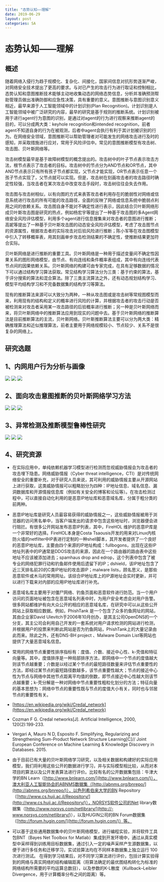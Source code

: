 ```yaml
---
title: "态势认知——理解"
date: 2019-06-29
layout: post
categories: SA
---
```


# 态势认知——理解


## 概述

随着网络入侵行为趋于规模化、复杂化、间接化，国家间信息对抗形势逐渐严峻，对网络安全技术提出了更高的要求。与对已产生的攻击行为进行取证和控制相比，态势认知和意图推断技术能够主动地收集动态的网络态势信息，分析并准确预测帮助管理员做出准确防御和应急性决策，具有重要的意义。意图推断与意图识别意义相近，最早来源于人工智能领域中的计划识别(Plan Recognition)。计划识别是人工智能领域中被广泛研究的内容，最早的研究是基于规则的推断系统。计划识别被用于进行agent行为意图的识别，是通过对agent的行为进行观察来推断agent的目的，可以分成两大类：keyhole recognition和intended recognition，前者agent不知道自身的行为在被观测，后者中agent会执行有利于其计划被识别的行为。在网络安全领域，意图推断可以帮助管理者对可能发生的网络攻击进行及时的感知，并采取措施进行应对，常用于风险评估中。常见的意图推断模型有攻击树、攻击图、贝叶斯网络等。

攻击树模型最早是基于故障树模型的概念提出的。攻击树中的叶子节点表示攻击方法，根节点表示了攻击者的目标。攻击树中的节点分为AND节点和OR节点，其中AND节点表示只有所有孩子节点都实现，父节点才能实现，OR节点表示任意一个孩子节点实现了，父节点就可以实现。但是，攻击树在刻画攻击者的攻击路径时确定性较强，当攻击者在某次攻击中改变攻击手段时，攻击树往往会失去作用。

攻击图与攻击树相似，以有向图的方式来表答攻击者利用存在的脆弱性对网络或信息系统进行攻击的所有可能的攻击路径，全面的反映了网络或信息系统中脆弱点利用之间的依赖关系。攻击图自身不能对不确定性进行表示，因此结合贝叶斯网络形成贝叶斯攻击图是研究的热点，例如杨宏宇等提出了一种基于攻击图的多Agent网络安全风险评估模型，利用多个agent进行信息搜集来对攻击者的意图进行推断；高妮等提出了一种基于贝叶斯攻击图的动态安全风险评估模型，考虑了攻击图节点的资源属性，根据攻击者的实际攻击对后验风险进行推断；陈小军等在攻击图模型中引入了转移概率表，用其刻画单步攻击检测结果的不确定性，使推断结果更加符合实际。

贝叶斯网络是进行推断的重要工具。贝叶斯网络是一种用于描述变量间不确定性因果关系的图形网络模型，由节点、有向连线和条件概率表组成，其中有向连线代表节点间的因果依赖关系。贝叶斯网络的构建可由专家完成，在具有足够数据的情况下可以通过结构学习算法获取。常见结构学习算法分为三类：基于约束的算法，基于评分搜索的算法和混合算法。除了三类主流算法之外，还有动态规划结构学习、模型平均结构学习和不完备数据集的结构学习等算法。

现有的推断算法来源可以大致分为两种，一种从攻击图或是攻击树等常规图模型而来，利用现有的结构和定义的概率进行风险的计算，并根据攻击者的攻击行动是否被检测来对攻击者采用某一攻击路径的后验概率进行推断；另一种是贝叶斯网络而来，将贝叶斯网络中的推断算法应用到现实的问题中去。基于贝叶斯网络的推断算法是目前推断算法的主流，贝叶斯网络。贝叶斯推断算法主要可以分为两大类：精确推理算法和近似推理算法，前者主要用于网络规模较小、节点较少、关系不是很复杂的网络上。


## 研究选题

## 1、内网用户行为分析与画像 ##

![](./project/幻灯片15.jpg)
![](./project/幻灯片16.jpg)
![](./project/幻灯片17.jpg)

## 2、面向攻击意图推断的贝叶斯网络学习方法 ##

![](./project/幻灯片18.jpg)
![](./project/幻灯片19.jpg)
![](./project/幻灯片20.jpg)

## 3、异常检测及推断模型鲁棒性研究 ##

![](./project/幻灯片21.jpg)
![](./project/幻灯片22.jpg)
![](./project/幻灯片23.jpg)

## 4、研究资源 ##

- 在实际应用中，单纯依赖机器学习模型进行检测而忽视威胁情报会为攻击者的攻击埋下隐患。网络威胁情报（Cyber threat intelligence，CTI）是对传统网络安全的重要补充，对于研究人员来说，其可利用的威胁情报主要从开源网站上进行获取，这类威胁情报可以粗略划分为四种：IP地址信息、域名信息、漏洞数据库和开源情报信息库（例如有关安全的博客和论坛等）。在攻击检测过程中，可以直接自动化利用的是恶意IP地址库和恶意域名库，分属于粗分类的前两种。

- 恶意IP地址库是研究人员最容易获得的威胁情报之一，这些威胁情报被用于浏览器的访问黑名单中，当客户端发出的请求中包含这些地址时，浏览器便会进行阻拦。有很多公开网站发布恶意IP列表，其中，FireHOL 维护的恶意IP库是一个非常好的选择。FireHOL本身是Costa Tsaousis开发的用来对Linux内核防火墙的netfilter中IP表进行定制的一种shell脚本，其开发者提供了一个良好的恶意IP地址库，主要由四个来源的IP地址构成：fullbogons，出现在这些IP地址列表中的IP通常是DDOS攻击的来源，因此在一个路由器的路由表中这些地址不应该被添加进去；spamhaus drop and edrop，这个列表中包含了被专业的网络犯罪行动和钓鱼邮件使用后遗留下的IP；dshield，该IP地址包含了近三天排名前20的C类IP地址的攻击源IP；malware lists，顾名思义，是那些恶意软件或木马的常用网址。该综合IP地址库上的IP源地址会实时更新，并可以进行下载来对内部的应用IP地址库进行补充。

- 恶意域名库主要用于对僵尸网络、钓鱼页面和恶意软件进行防范。当一个用户访问的页面地址被包含在恶意域名列表中时，为用户安全考虑会对用户告警。很多网站都维护有向大众公开的相应的恶意域名库，在研究中可以从这些公开网站上获取相应数据。例如，PhishTank 是一个包含了众多钓鱼网址的网站，其由企业家David Ulevitch于2006年10月创办，是其主公司OpenDNS的一个分支，其主公司会利用自己开发的一套系统对用户请求检测的网站进行检测，并根据用户的投票来判断此网站是否为钓鱼网站，PhishTank上的大量记录由此而来。除此之外，还有DNS-BH project 、Malware Domain List等网站也提供了大量恶意域名信息。

- 常用的网络节点重要性排序指标有：度值、介数、接近中心性、k-壳值和特征向量等。其中，度值排序是一种局部排序方法，即网络中一个节点的度值越大则该节点越重要；介数是以经过某个节点的最短路径数量来评估节点重要性的方法，即经过某节点的最短路径数越多，该节点重要性越大；节点的接近中心性为节点与网络中其他节点距离平均值的倒数，即节点接近中心性越大则该节点越重要；k-壳分解是一种对网络中节点重要性粗粒化划分的方法；特征向量的基本思想为：网络中节点的重要性既与节点的度值大小有关，同时也与邻居节点的重要性有关。
- [https://en.wikipedia.org/wiki/Credal_network](https://en.wikipedia.org/wiki/Credal_network)
- Cozman F G. Credal networks[J]. Artificial Intelligence, 2000, 120(2):199-233.
- Vergari A, Mauro N D, Esposito F. Simplifying, Regularizing and Strengthening Sum-Product Network Structure Learning[C]// Joint European Conference on Machine Learning & Knowledge Discovery in Databases. 2015.

- 由于目前已有大量的贝叶斯网络学习研究，以及相关数据和构建好的实际应用模型，我们将利用这些公开的数据进行学习，并与实际模型相比较，从而对本项目的算法以及公开发表算法进行评价。比较有名的公开数据集包括：牛津大学的BN Learn（[http://www.bnlearn.com/](http://www.bnlearn.com/)），澳大利亚人工智能协会的ABNMS数据集（[http://abnms.org/bnrepo/](http://abnms.org/bnrepo/)），以色列希伯来大学的BN Repository（[http://www.cs.huji.ac.il/Repository/](http://www.cs.huji.ac.il/Repository/)），NORSYS软件公司的Net library数据集（[http://www.norsys.com/netlibrary/](http://- www.norsys.com/netlibrary/)），以及HUGIN公司的BN Forum数据集（[http://forum.hugin.com/](http://forum.hugin.com/)）等。

- 可以基于这些通用数据集中的贝叶斯网络模型，进行编程实验，并将软件工具包BNT（Bayes Net Toolbox for Matlab）集成到开发环境中，通过从真实模型中采样得到训练用目标数据集，通过引入一定的噪声采样产生源数据集，以便于进行多任务和迁移学习，实试验算法均在不同样本数据集上独立运行 100次进行测试。 在得到学习结果后，对不同学习算法进行评价，包括计算实验得到的网络与真实网络的结构编辑距离（将算法确定的最优图结构转化为标准的网络结构所需要的平均运算总数目），以及参数的K-L散度（Kullback–Leibler Divergence，用于计算概率分布之间的距离）等。


